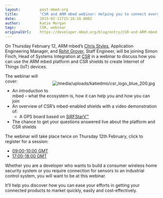 ```yaml
---
layout:         post-mbed-org
title:          "CSR and ARM mbed webinar: Helping you to connect everything"
date:           2015-02-11T15:16:16.000Z
author:         Katie Morgan
tags:           CSR, webinar
originalUrl:    https://developer.mbed.org/blog/entry/CSR-and-ARM-mbed-webinar-Feb-12/
---
```


<p>
  On Thursday February 12, ARM mbed’s <a href=
  "http://developer.mbed.org/users/chris/">Chris Styles</a>,
  Application Engineering Manager, and <a href=
  "http://developer.mbed.org/users/rgrover1/">Rohit Grover</a>,
  Staff Engineer, will be joining Simon Finch, Head of Systems
  Integration at <a href=
  "http://developer.mbed.org/teams/CSR/">CSR</a> in a webinar to
  discuss how you can use the ARM mbed platform and CSR shields to
  create Internet of Things (IoT) devices.
</p>
<div style="padding: 10px; float:right">
  <p>
    <img src=
    "https://developer.mbed.org/media/uploads/katiedmo/csr_logo_blue_200.jpg"
    alt="/media/uploads/katiedmo/csr_logo_blue_200.jpg" title=
    "/media/uploads/katiedmo/csr_logo_blue_200.jpg">
  </p>
</div>
<p>
  The webinar will cover:
</p>
<ul>
  <li>An introduction to mbed – what the ecosystem is, how it can
  help you and how you can join
  </li>
  <li>An overview of CSR’s mbed-enabled shields with a video
  demonstration of:
    <ul>
      <li>A GPS board based on <a href=
      "http://www.csr.com/products/138/sirfstarv-architecture-and-sirfusion-platform"
        rel="nofollow">SiRFStarV™</a>
      </li>
    </ul>
  </li>
  <li>The chance to get your questions answered live about the
  platform and CSR shields
  </li>
</ul>
<p>
  The webinar will take place twice on Thursday 12th February,
  click to register for a session:
</p>
<ul>
  <li>
    <a href=
    "https://attendee.gotowebinar.com/register/6908871837338800129"
    rel="nofollow">09:00-10:00 GMT</a>
  </li>
  <li>
    <a href=
    "https://attendee.gotowebinar.com/register/8749116752166268161"
    rel="nofollow">17:00-18:00 GMT</a>
  </li>
</ul>
<p>
  Whether you are a developer who wants to build a consumer
  wireless home security system or you require connection for
  sensors to an industrial control system, you will want to be at
  this webinar.
</p>
<p>
  It’ll help you discover how you can ease your efforts in getting
  your connected products to market quickly, easily and
  cost-effectively.
</p>

